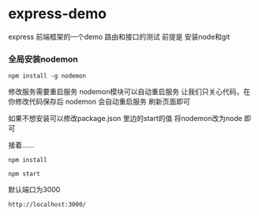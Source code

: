 # express-demo
express 前端框架的一个demo  路由和接口的测试
前提是  安装node和git

### 全局安装nodemon

  
  `npm install -g nodemon`
  
  修改服务需要重启服务 nodemon模块可以自动重启服务  让我们只关心代码，在你修改代码保存后 nodemon 会自动重启服务 刷新页面即可
  
  如果不想安装可以修改package.json 里边的start的值  将nodemon改为node 即可

接着......

`npm install`


`npm start`

默认端口为3000

`http://localhost:3000/`
				
